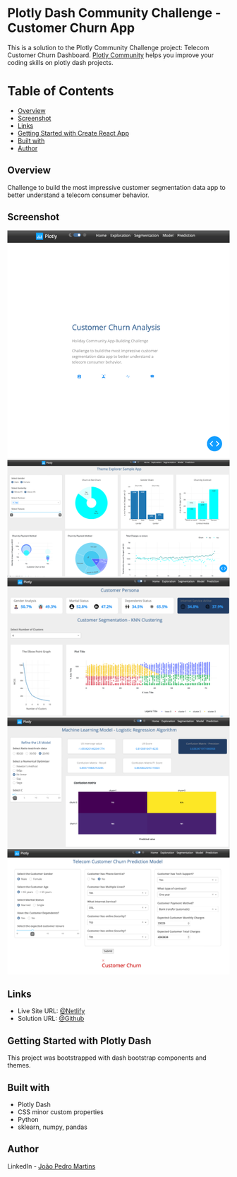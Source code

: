 # Plotly Dash Community Challenge - Customer Churn App

This is a solution to the Plotly Community Challenge project: Telecom Customer Churn Dashboard.
[Plotly Community](https://community.plotly.com) helps you improve your coding skills on plotly dash projects.

# Table of Contents

- [Overview](#Overview)
- [Screenshot](#Screenshot)
- [Links](#Links)
- [Getting Started with Create React App](#Getting-Started-with-Create-React-App)
- [Built with](#Built-with)
- [Author](#Author)

## Overview

Challenge to build the most impressive customer segmentation data app to better understand a telecom consumer behavior.

## Screenshot

![App Theme](https://github.com/joao82/dash-telecom/blob/main/assets/images/screen1.png)
![App Theme](https://github.com/joao82/dash-telecom/blob/main/assets/images/screen2.png)
![App Theme](https://github.com/joao82/dash-telecom/blob/main/assets/images/screen3.png)
![App Theme](https://github.com/joao82/dash-telecom/blob/main/assets/images/screen4.png)
![App Theme](https://github.com/joao82/dash-telecom/blob/main/assets/images/screen5.png)

## Links

- Live Site URL: [@Netlify](https://)
- Solution URL: [@Github](https://github.com/joao82/dash-telecom)

## Getting Started with Plotly Dash

This project was bootstrapped with dash bootstrap components and themes.

## Built with

- Plotly Dash
- CSS minor custom properties
- Python
- sklearn, numpy, pandas

## Author

LinkedIn - [João Pedro Martins](https://www.linkedin.com/in/joão-pedro-martins-755ba64b/)
